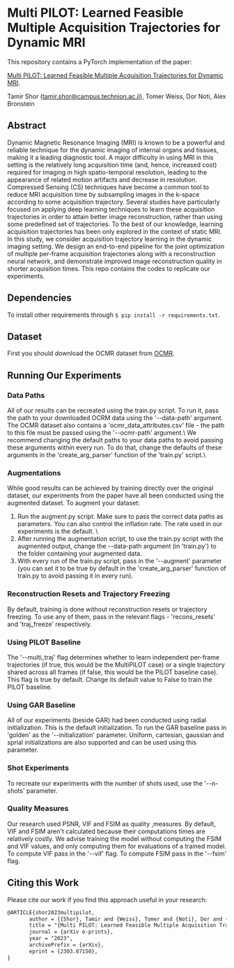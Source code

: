# Multi PILOT: Learned Feasible Multiple Acquisition Trajectories for Dynamic MRI

This repository contains a PyTorch implementation of the paper:

[Multi PILOT: Learned Feasible Multiple Acquisition Trajectories for Dynamic MRI](https://arxiv.org/abs/2303.07150).

Tamir Shor (<tamir.shor@campus.technion.ac.il>), Tomer Weiss, Dor Noti, Alex Bronstein

## Abstract

Dynamic Magnetic Resonance Imaging (MRI) is known to be a powerful and reliable technique for the dynamic imaging of internal organs and tissues, making it a leading diagnostic tool. A major difficulty in using MRI in this setting is the relatively long acquisition
time (and, hence, increased cost) required for imaging in high spatio-temporal resolution,
leading to the appearance of related motion artifacts and decrease in resolution. Compressed Sensing (CS) techniques have become a common tool to reduce MRI acquisition
time by subsampling images in the k-space according to some acquisition trajectory. Several studies have particularly focused on applying deep learning techniques to learn these
acquisition trajectories in order to attain better image reconstruction, rather than using
some predefined set of trajectories. To the best of our knowledge, learning acquisition
trajectories has been only explored in the context of static MRI. In this study, we consider
acquisition trajectory learning in the dynamic imaging setting. We design an end-to-end
pipeline for the joint optimization of multiple per-frame acquisition trajectories along with
a reconstruction neural network, and demonstrate improved image reconstruction quality
in shorter acquisition times.
This repo contains the codes to replicate our experiments.

## Dependencies

To install other requirements through `$ pip install -r requirements.txt`.

## Dataset
First you should download the OCMR dataset from [OCMR](https://ocmr.s3.amazonaws.com/data/ocmr_cine.tar.gz).

## Running Our Experiments

### Data Paths
All of our results can be recreated using the train.py script.
To run it, pass the path to your downloaded OCRM data using the '--data-path' argument. The OCMR dataset also contains a 'ocmr_data_attributes.csv' file - the path to this file must be passed using the '--ocmr-path' argument.\\
We recommend changing the default paths to your data paths to avoid passing these arguments within every run. To do that, change the defaults of these arguments in the 'create_arg_parser' function of the 'train.py' script.\\

### Augmentations
While good results can be achieved by training directly over the original dataset, our experiments from the paper have all been conducted using the augmented dataset. To augment your dataset:
1. Run the augment.py script. Make sure to pass the correct data paths as parameters. You can also control the inflation rate. The rate used in our experiments is the default. \\
2. After running the augmentation script, to use the train.py script with the augmented output, change the --data-path argument (in 'train.py') to the folder containing your augmented data.
3. With every run of the train.py script, pass in the '--augment' parameter (you can set it to be true by default in the 'create_arg_parser' function of train.py to avoid passing it in every run).

### Reconstruction Resets and Trajectory Freezing
By default, training is done without reconstruction resets or trajectory freezing. To use any of them, pass in the relevant flags - 'recons_resets' and 'traj_freeze' respectively.

### Using PILOT Baseline
The '--multi_traj' flag determines whether to learn independent per-frame trajectories (if true, this would be the MultiPILOT case) or a single trajectory shared across all frames (if false, this would be the PILOT baseline case). This flag is true by default. Change its default value to False to train the PILOT baseline.

### Using GAR Baseline
All of our experiments (beside GAR) had been conducted using radial initialization. This is the default initialization. To run the GAR baseline pass in 'golden' as the '--initialization' parameter.
Uniform, cartesian, gaussian and sprial initializations are also supported and can be used using this parameter.

### Shot Experiments
To recreate our experiments with the number of shots used, use the '--n-shots' parameter. 

### Quality Measures
Our research used PSNR, VIF and FSIM as quality ,measures. By default, VIF and FSIM aren't calculated because their computations times are relatively costly. We advise training the model without computing the FSIM and VIF values, and only computing them for evaluations of a trained model.
To compute VIF pass in the '--vif' flag. To compute FSIM pass in the '--fsim' flag.


## Citing this Work
Please cite our work if you find this approach useful in your research:
```latex
@ARTICLE{shor2023multipilot,
       author = {{Shor}, Tamir and {Weiss}, Tomer and {Noti}, Dor and {Bronstein}, Alex},
       title = "{Multi PILOT: Learned Feasible Multiple Acquisition Trajectories for Dynamic MRI}",
       journal = {arXiv e-prints},
       year = "2023",
       archivePrefix = {arXiv},
       eprint = {2303.07150},
}
```
